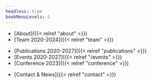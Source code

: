 ```yaml
---
headless: true
bookMenuLevels: 1
---
```


- [About]({{< relref "about" >}})
- [Team 2020-2024]({{< relref "team" >}})
<!-- - [Approach]({{< relref "approach" >}}) -->
<!-- - [ERA Chair]({{< relref "era-chair" >}}) -->
<!-- - [Positions]({{< relref "positions" >}}) -->
- [Publications 2020-2027]({{< relref "publications" >}})
- [Events 2020-2027]({{< relref "/events" >}})
- [Conference 2023]({{< relref "conference" >}})
<!-- - [News]({{< relref "news" >}}) -->
<!-- - [Subscribe]({{< relref "subscribe" >}}) -->
- [Contact & News]({{< relref "contact" >}})
